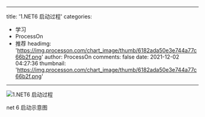 
---
title: '1.NET6 启动过程'
categories: 
 - 学习
 - ProcessOn
 - 推荐
headimg: 'https://img.processon.com/chart_image/thumb/6182ada50e3e744a77c66b2f.png'
author: ProcessOn
comments: false
date: 2021-12-02 04:27:36
thumbnail: 'https://img.processon.com/chart_image/thumb/6182ada50e3e744a77c66b2f.png'
---

<div>   
<img class="thumb" alt="1.NET6 启动过程" src="https://img.processon.com/chart_image/thumb/6182ada50e3e744a77c66b2f.png" referrerpolicy="no-referrer">
<p>net 6 启动示意图</p>  
</div>
            